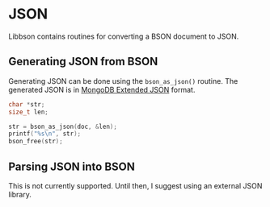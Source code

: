 # JSON

Libbson contains routines for converting a BSON document to JSON.

## Generating JSON from BSON

Generating JSON can be done using the `bson_as_json()` routine.
The generated JSON is in [MongoDB Extended JSON](http://docs.mongodb.org/manual/reference/mongodb-extended-json/) format.

```c
char *str;
size_t len;

str = bson_as_json(doc, &len);
printf("%s\n", str);
bson_free(str);
```

## Parsing JSON into BSON

This is not currently supported.
Until then, I suggest using an external JSON library.
